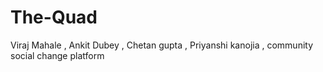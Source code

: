 # The-Quad
Viraj Mahale , Ankit Dubey , Chetan gupta , Priyanshi kanojia , community social change platform
